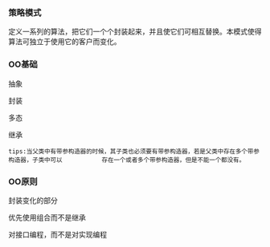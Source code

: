 ### 策略模式

定义一系列的算法，把它们一个个封装起来，并且使它们可相互替换。本模式使得算法可独立于使用它的客户而变化。

### OO基础

抽象

封装

多态

继承   

`tips:当父类中有带参构造器的时候，其子类也必须要有带参构造器，若是父类中存在多个带参构造器，子类中可以		     存在一个或者多个带参构造器，但是不能一个都没有。`

### OO原则

封装变化的部分

优先使用组合而不是继承

对接口编程，而不是对实现编程

